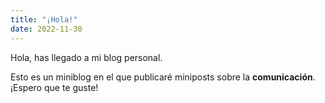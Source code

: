 ```yaml
---
title: "¡Hola!"
date: 2022-11-30
---
```


Hola, has llegado a mi blog personal. 

Esto es un miniblog en el que publicaré miniposts sobre la **comunicación**. ¡Espero que te guste!

